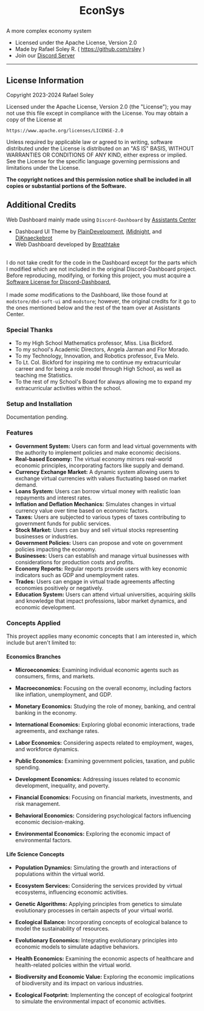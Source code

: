# <p align="center">EconSys</p>
A more complex economy system
- Licensed under the Apache License, Version 2.0
- Made by Rafael Soley R. ( https://github.com/rsley )
- Join our <a href="https://rsluxury.xyz/discord">Discord Server</a>
---

## License Information
Copyright 2023-2024 Rafael Soley

Licensed under the Apache License, Version 2.0 (the "License");
you may not use this file except in compliance with the License.
You may obtain a copy of the License at

    https://www.apache.org/licenses/LICENSE-2.0

Unless required by applicable law or agreed to in writing, software
distributed under the License is distributed on an "AS IS" BASIS,
WITHOUT WARRANTIES OR CONDITIONS OF ANY KIND, either express or implied.
See the License for the specific language governing permissions and
limitations under the License.

**The copyright notices and this permission notice shall be included in all copies or substantial portions of the Software.**

## Additional Credits
Web Dashboard mainly made using `Discord-Dashboard` by <a href="https://assistantscenter.com">Assistants Center</a>
- Dashboard UI Theme by <a href="https://github.com/PlainDevelopment">PlainDevelopment<a/>, <a href="https://github.com/iMidnights">iMidnight</a>, and <a href="https://github.com/DJKnaeckebrot">DjKnaeckebrot</a>
- Web Dashboard developed by <a href="https://github.com/breftejk">Breathtake</a>

<br/>I do not take credit for the code in the Dashboard except for the parts which I modified which are not included in the original Discord-Dashboard project. Before reproducing, modifying, or forking this project, you must acquire a <a href="https://assistantscenter.com/discord-dashboard/v2">Software License for Discord-Dashboard.</a><br/><br/>I made *some* modifications to the Dashboard, like those found at `modstore/dbd-soft-ui` and `modstore`; however, the original credits for it go to the ones mentioned below and the rest of the team over at Assistants Center.

### Special Thanks
- To my High School Mathematics professor, Miss. Lisa Bickford.
- To my school's Academic Directors, Angela Jarman and Flor Morado.
- To my Technology, Innovation, and Robotics professor, Eva Melo.
- To Lt. Col. Bickford for inspiring me to continue my extracurricular carreer and for being a role model through High School, as well as teaching me Statistics.
- To the rest of my School's Board for always allowing me to expand my extracurricular activities within the school.

### Setup and Installation
Documentation pending.

### Features
- **Government System:**
  Users can form and lead virtual governments with the authority to implement policies and make economic decisions.
- **Real-based Economy:**
  The virtual economy mirrors real-world economic principles, incorporating factors like supply and demand.
- **Currency Exchange Market:**
  A dynamic system allowing users to exchange virtual currencies with values fluctuating based on market demand.
- **Loans System:**
  Users can borrow virtual money with realistic loan repayments and interest rates.
- **Inflation and Deflation Mechanics:**
  Simulates changes in virtual currency value over time based on economic factors.
- **Taxes:**
  Users are subjected to various types of taxes contributing to government funds for public services.
- **Stock Market:**
  Users can buy and sell virtual stocks representing businesses or industries.
- **Government Policies:**
  Users can propose and vote on government policies impacting the economy.
- **Businesses:**
  Users can establish and manage virtual businesses with considerations for production costs and profits.
- **Economy Reports:**
  Regular reports provide users with key economic indicators such as GDP and unemployment rates.
- **Trades:**
  Users can engage in virtual trade agreements affecting economies positively or negatively.
- **Education System:**
  Users can attend virtual universities, acquiring skills and knowledge that impact professions, labor market dynamics, and economic development.

### Concepts Applied
This proyect applies many economic concepts that I am interested in, which include but aren't limited to:

#### Economics Branches

- **Microeconomics:**
  Examining individual economic agents such as consumers, firms, and markets.

- **Macroeconomics:**
  Focusing on the overall economy, including factors like inflation, unemployment, and GDP.

- **Monetary Economics:**
  Studying the role of money, banking, and central banking in the economy.

- **International Economics:**
  Exploring global economic interactions, trade agreements, and exchange rates.

- **Labor Economics:**
  Considering aspects related to employment, wages, and workforce dynamics.

- **Public Economics:**
  Examining government policies, taxation, and public spending.

- **Development Economics:**
  Addressing issues related to economic development, inequality, and poverty.

- **Financial Economics:**
  Focusing on financial markets, investments, and risk management.

- **Behavioral Economics:**
  Considering psychological factors influencing economic decision-making.

- **Environmental Economics:**
  Exploring the economic impact of environmental factors.

#### Life Science Concepts

- **Population Dynamics:**
  Simulating the growth and interactions of populations within the virtual world.

- **Ecosystem Services:**
  Considering the services provided by virtual ecosystems, influencing economic activities.

- **Genetic Algorithms:**
  Applying principles from genetics to simulate evolutionary processes in certain aspects of your virtual world.

- **Ecological Balance:**
  Incorporating concepts of ecological balance to model the sustainability of resources.

- **Evolutionary Economics:**
  Integrating evolutionary principles into economic models to simulate adaptive behaviors.

- **Health Economics:**
  Examining the economic aspects of healthcare and health-related policies within the virtual world.

- **Biodiversity and Economic Value:**
  Exploring the economic implications of biodiversity and its impact on various industries.

- **Ecological Footprint:**
  Implementing the concept of ecological footprint to simulate the environmental impact of economic activities.
